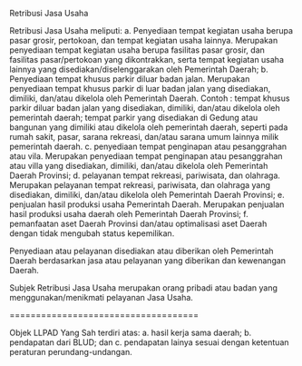 Retribusi Jasa Usaha

Retribusi Jasa Usaha meliputi:
a. Penyediaan tempat kegiatan usaha berupa pasar grosir, pertokoan, dan tempat kegiatan usaha lainnya. Merupakan penyediaan tempat kegiatan usaha berupa fasilitas pasar grosir, dan fasilitas pasar/pertokoan yang dikontrakkan, serta tempat kegiatan usaha lainnya yang disediakan/diselenggarakan oleh Pemerintah Daerah;
b. Penyediaan tempat khusus parkir diluar badan jalan. Merupakan penyediaan tempat khusus parkir di luar badan jalan yang disediakan, dimiliki, dan/atau dikelola oleh Pemerintah Daerah. Contoh : tempat khusus parkir diluar badan jalan yang disediakan, dimiliki, dan/atau dikelola oleh pemerintah daerah; tempat parkir yang disediakan di Gedung atau bangunan yang dimiliki atau dikelola oleh pemerintah daerah, seperti pada rumah sakit, pasar, sarana rekreasi, dan/atau sarana umum lainnya milik pemerintah daerah.
c. penyediaan tempat penginapan atau pesanggrahan atau vila. Merupakan penyediaan tempat penginapan atau pesanggrahan atau villa yang disediakan, dimiliki, dan/atau dikelola oleh Pemerintah Daerah Provinsi;
d. pelayanan tempat rekreasi, pariwisata, dan olahraga. Merupakan pelayanan tempat rekreasi, pariwisata, dan olahraga yang disediakan, dimiliki, dan/atau dikelola oleh Pemerintah Daerah Provinsi;
e. penjualan hasil produksi usaha Pemerintah Daerah. Merupakan penjualan hasil produksi usaha daerah oleh Pemerintah Daerah Provinsi;
f. pemanfaatan aset Daerah Provinsi dan/atau optimalisasi aset Daerah dengan tidak mengubah status kepemilikan.

Penyediaan atau pelayanan disediakan atau diberikan oleh Pemerintah Daerah berdasarkan jasa atau pelayanan yang diberikan dan kewenangan Daerah.

Subjek Retribusi Jasa Usaha merupakan orang pribadi atau badan yang menggunakan/menikmati pelayanan Jasa Usaha.


====================================


Objek LLPAD Yang Sah terdiri atas:
a. hasil kerja sama daerah;
b. pendapatan dari BLUD; dan
c. pendapatan lainya sesuai dengan ketentuan peraturan perundang-undangan.


